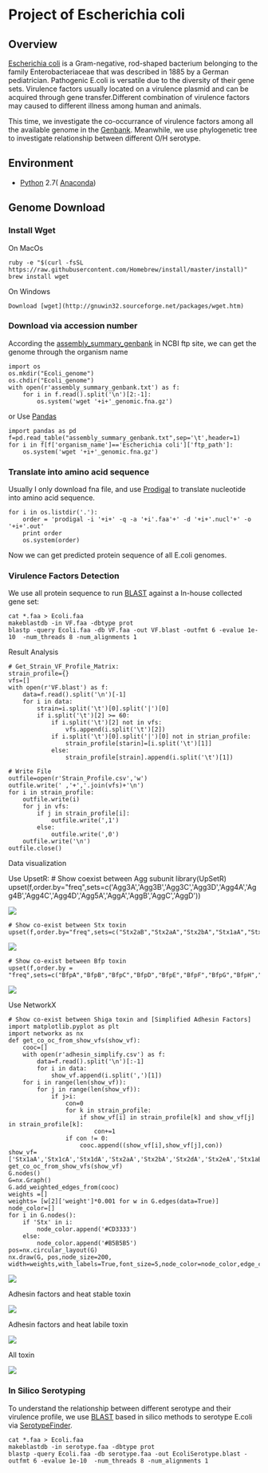 # Project of Escherichia coli

## Overview
[Escherichia coli](https://en.wikipedia.org/wiki/Escherichia_coli) is a Gram-negative, rod-shaped bacterium belonging to the family Enterobacteriaceae that was described in 1885 by a German pediatrician. Pathogenic E.coli is versatile due to the diversity of their gene sets. Virulence factors usually located on a virulence plasmid and can be acquired through gene transfer.Different combination of virulence factors may caused to different illness among human and animals. 

This time, we investigate the co-occurrance of virulence factors among all the available genome 
in the [Genbank](https://www.ncbi.nlm.nih.gov/genbank/). Meanwhile, we use phylogenetic tree to investigate relationship between different O/H serotype.

## Environment 
* [Python](https://www.python.org/download/releases/2.7/) 2.7( [Anaconda](https://www.anaconda.com/))


## Genome Download

### Install Wget 
On MacOs

    ruby -e "$(curl -fsSL https://raw.githubusercontent.com/Homebrew/install/master/install)"
    brew install wget

On Windows

    Download [wget](http://gnuwin32.sourceforge.net/packages/wget.htm)

### Download via accession number
According the [assembly_summary_genbank](ftp://ftp.ncbi.nlm.nih.gov/genomes/ASSEMBLY_REPORTS/assembly_summary_genbank.txt) in NCBI ftp site, we can get the genome through the organism name

    import os
    os.mkdir("Ecoli_genome")
    os.chdir("Ecoli_genome")
    with open(r'assembly_summary_genbank.txt') as f:
        for i in f.read().split('\n')[2:-1]:
            os.system('wget '+i+'_genomic.fna.gz')

or Use [Pandas](https://pandas.pydata.org/)
    
    import pandas as pd
    f=pd.read_table("assembly_summary_genbank.txt",sep='\t',header=1)
    for i in f[f['organism_name']=='Escherichia coli']['ftp_path']:
        os.system('wget '+i+'_genomic.fna.gz')

### Translate into amino acid sequence
Usually I only download fna file, and use [Prodigal](https://github.com/hyattpd/Prodigal) to translate nucleotide into amino acid sequence.

    for i in os.listdir('.'):
        order = 'prodigal -i '+i+' -q -a '+i'.faa'+' -d '+i+'.nucl'+' -o '+i+'.out'
        print order 
        os.system(order) 

Now we can get predicted protein sequence of all E.coli genomes. 


### Virulence Factors Detection
We use all protein sequence to run [BLAST](https://blast.ncbi.nlm.nih.gov/Blast.cgi) against a In-house collected gene set:

    cat *.faa > Ecoli.faa
    makeblastdb -in VF.faa -dbtype prot
    blastp -query Ecoli.faa -db VF.faa -out VF.blast -outfmt 6 -evalue 1e-10  -num_threads 8 -num_alignments 1

Result Analysis

    # Get_Strain_VF_Profile_Matrix:
    strain_profile={}
    vfs=[]
    with open(r'VF.blast') as f:
        data=f.read().split('\n')[-1]
        for i in data:
            strain=i.split('\t')[0].split('|')[0]
            if i.split('\t')[2] >= 60:
                if i.split('\t')[2] not in vfs:
                    vfs.append(i.split('\t')[2])
                if i.split('\t')[0].split('|')[0] not in strian_profile:
                    strain_profile[starin]=[i.split('\t')[1]]
                else:
                    strain_profile[strain].append(i.split('\t')[1])

    # Write File
    outfile=open(r'Strain_Profile.csv','w')
    outfile.write(' ,'+','.join(vfs)+'\n')
    for i in strain_profile:
        outfile.write(i)
        for j in vfs:
            if j in strain_profile[i]:
                outfile.write(',1')
            else:
                outfile.write(',0')
        outfile.write('\n')
    outfile.close()

Data visualization

Use UpsetR:
    # Show coexist between Agg subunit
    library(UpSetR)
    upset(f,order.by="freq",sets=c('Agg3A','Agg3B','Agg3C','Agg3D','Agg4A','Agg4B','Agg4C','Agg4D','Agg5A','AggA','AggB','AggC','AggD'))

![](images/agg_upsetR.png)

    # Show co-exist between Stx toxin
    upset(f,order.by="freq",sets=c("Stx2aB","Stx2aA","Stx2bA","Stx1aA","Stx1aB","Stx2dB","Stx2bB","Stx1cA","Stx1cB","Stx2dA","Stx1dB","Stx2fA","Stx2fB","Stx1dA"))

![](images/stx_upsetR.png)


    # Show co-exist between Bfp toxin
    upset(f,order.by = "freq",sets=c("BfpA","BfpB","BfpC","BfpD","BfpE","BfpF","BfpG","BfpH","BfpI","BfpJ","BfpK","BfpL","BfpP","BfpU"))

![](images/bfp_upsetR.png)

Use NetworkX

    # Show co-exist between Shiga toxin and [Simplified Adhesin Factors]
    import matplotlib.pyplot as plt
    import networkx as nx
    def get_co_oc_from_show_vfs(show_vf):
        cooc=[]
        with open(r'adhesin_simplify.csv') as f:
            data=f.read().split('\n')[:-1]
            for i in data:
                show_vf.append(i.split(',')[1])
        for i in range(len(show_vf)):
            for j in range(len(show_vf)):
                if j>i:
                    con=0
                    for k in strain_profile:
                        if show_vf[i] in strain_profile[k] and show_vf[j] in strain_profile[k]:
                            con+=1
                    if con != 0:
                        cooc.append((show_vf[i],show_vf[j],con))
    show_vf=['Stx1aA','Stx1cA','Stx1dA','Stx2aA','Stx2bA','Stx2dA','Stx2eA','Stx1aB','Stx1cB','Stx1dB','Stx2aB','Stx2bB','Stx2dB','Stx2eB']
    get_co_oc_from_show_vfs(show_vf)
    G.nodes()
    G=nx.Graph()
    G.add_weighted_edges_from(cooc)
    weights =[]
    weights= [w[2]['weight']*0.001 for w in G.edges(data=True)]
    node_color=[]
    for i in G.nodes():
        if 'Stx' in i:
            node_color.append('#CD3333')
        else:
            node_color.append('#B5B5B5')
    pos=nx.circular_layout(G)
    nx.draw(G, pos,node_size=200, width=weights,with_labels=True,font_size=5,node_color=node_color,edge_color=color,alpha=0.8)

![](images/Stx_ad_circular.png)

Adhesin factors and heat stable toxin

![](images/St_ad_circular.png)

Adhesin factors and heat labile toxin

![](images/Elt_ad_circular.png)

All toxin

![](images/toxin_circular.png)


### In Silico Serotyping
To understand the relationship between different serotype and their virulence profile, we use [BLAST](https://blast.ncbi.nlm.nih.gov/Blast.cgi) based in silico methods to serotype E.coli via [SerotypeFinder](https://cge.cbs.dtu.dk/services/SerotypeFinder/).

    cat *.faa > Ecoli.faa
    makeblastdb -in serotype.faa -dbtype prot
    blastp -query Ecoli.faa -db serotype.faa -out EcoliSerotype.blast -outfmt 6 -evalue 1e-10  -num_threads 8 -num_alignments 1


